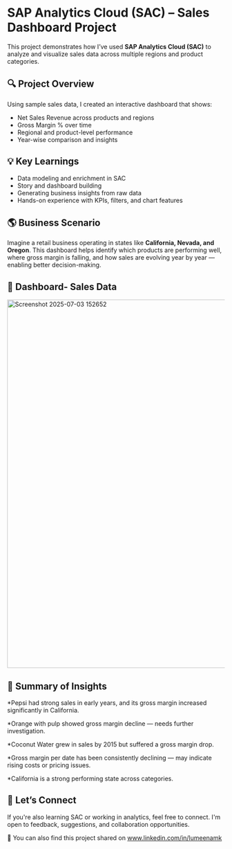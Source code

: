 # SAP Analytics Cloud (SAC) – Sales Dashboard Project

This project demonstrates how I’ve used **SAP Analytics Cloud (SAC)** to analyze and visualize sales data across multiple regions and product categories.

## 🔍 Project Overview

Using sample sales data, I created an interactive dashboard that shows:
- Net Sales Revenue across products and regions
- Gross Margin % over time
- Regional and product-level performance
- Year-wise comparison and insights

## 💡 Key Learnings
- Data modeling and enrichment in SAC
- Story and dashboard building
- Generating business insights from raw data
- Hands-on experience with KPIs, filters, and chart features

## 🌎 Business Scenario
Imagine a retail business operating in states like **California, Nevada, and Oregon**. This dashboard helps identify which products are performing well, where gross margin is falling, and how sales are evolving year by year — enabling better decision-making.

## 📸 Dashboard- Sales Data
<img width="1866" height="851" alt="Screenshot 2025-07-03 152652" src="https://github.com/user-attachments/assets/695be197-8b1e-4b58-a5e0-3b6cb3b5e918" />



## 🌟 Summary of Insights

*Pepsi had strong sales in early years, and its gross margin increased significantly in California.

*Orange with pulp showed gross margin decline — needs further investigation.

*Coconut Water grew in sales by 2015 but suffered a gross margin drop.

*Gross margin per date has been consistently declining — may indicate rising costs or pricing issues.

*California is a strong performing state across categories.


 
## 🤝 Let’s Connect
If you're also learning SAC or working in analytics, feel free to connect. I'm open to feedback, suggestions, and collaboration opportunities.

🚀 You can also find this project shared on www.linkedin.com/in/lumeenamk

